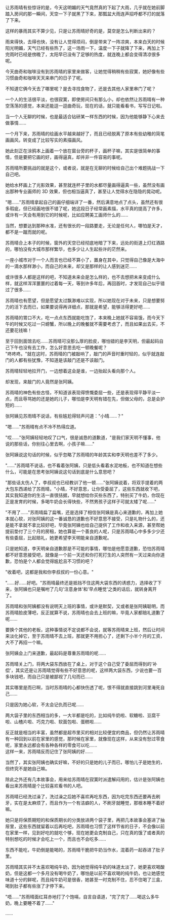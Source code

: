 <link rel="stylesheet" href="../../styles/text.css" />

让苏雨晴有些惊讶的是，今天这明媚的天气竟然真的下起了大雨，几乎就在她前脚踏入房间的那一瞬间，天空一下子就黑了下来，那瓢盆大雨连声招呼都不打的就落了下来。

这样的暴雨其实不算少见，只是让苏雨晴好奇的是，莫空是怎么判断出来的？

雨来得快，去得也快，没有让人觉得烦闷，倒是带来了一阵凉爽，本来白天的时候阳光明媚，天气已经有些热了，这一场雨一下，温度一下子就降了下来，再加上下完雨时已经是傍晚了，太阳早已没有了足够的热度，就连晚上都会变得清凉很多呢。

今天曲奇和咖啡没有到苏雨晴的家里来做客，让她觉得稍稍有些寂寞，她好像有些习惯曲奇和咖啡天天来串门的日子了呢。

不知道它俩今天去了哪里呢？是去寻找食物了，还是去其他人家里串门了呢？

一个人的生活很平淡，也很寂寞，即使房间只有那么小，却也依然让苏雨晴有一种空荡荡的感觉，本来还能逗一逗曲奇玩，现在的话，就只能看看书，写写日记啦。

当一个人无聊的时候，也是最适合钻研某一样东西的时候，因为他能够静下心来去做事情......

一个月下来，苏雨晴的绘画水平越来越好了，而且已经脱离了原本有些幼稚的简笔画画风，转变成了比较写实的素描画风。

她此刻正在涂鸦本上画着一个放在窗台旁的杯子，画杯子嘛，其实是很简单的事情，但是要把它画的好，画得逼真，却并非一件容易的事呢。

苏雨晴所要挑战的就是这个，或者说，就是在无聊的时候给自己出个难题挑战一下自己吧。

她给水杯画上了光影效果，甚至就连杯子里的水都尽量画得逼真一些，虽然没有画出那种专业画师的 3D 效果，但也相当逼真了，甚至让人觉得水在隐隐的晃动呢。

"嗯......"苏雨晴拿起自己的画仔细端详了一番，然后满意地点了点头，虽然还有很多瑕疵，但已经画地很不错了呢，她这段日子经常画素描，水平真的提高了许多，或许有一天会有用到它的时候呢，比如应聘美工画师什么的......

当然，想要达到那种水准，还有很长的一段路要走，无论是任何人，哪怕是天才，都不是一蹴而就的呢。

苏雨晴合上本子的时候，窗外的天空已经彻底地暗了下来，远处的街道上灯红酒路的，哪怕没有大城市那样繁华，也多少让人生起些许的茫然来。

一座小城市对于一个人而言也已经不算小了，置身在其中，只觉得自己像是大海中的一滴水那样渺小，而自己的未来，却又是那样的让人感到迷茫......

或许很多人都是这样的吧，不知道未来会是怎么样的，也不去想把未来变成什么样，就这样浑浑噩噩的过着每一天，等到许多年后，再回首时，才发现自己似乎错过了很多......

苏雨晴也有愿望，但是愿望太过飘渺难以实现，所以她现在对于未来，只是想要努力的活下去而已，如果要说得再详细点，那就是希望，能够活得更好吧......

苏雨晴的胃口不大，吃一点点东西就能吃饱了，本来晚上她就不容易饿，而今天下午的时候又吃过一只螃蟹，所以晚上的晚餐就不需要考虑了，而且如果出去买，不还要花钱嘛！

至于回到面馆去吃......苏雨晴可没那么厚的脸皮，哪怕错的是李天明，但最起码自己下午也没有去工作，怎么好意思去吃一顿晚餐呢？\
"咚咚咚。"就在这时，苏雨晴的门被敲响了，敲门的声音时重时轻的，似乎就连敲门的人都有些犹豫，不知道是该敲门还是不该敲门。

苏雨晴轻轻地拉开门，一边想着这会是谁，一边抬起头看向那个人。

却发现，来敲门的人竟然是张阿姨。

苏雨晴的神色有些古怪，不知道该表现得愤慨委屈一些，还是表现得平静平淡一点，而且辱骂她的还是她的儿子，哪怕是李天明有错在先，但做父母的，总是会护短的......

张阿姨见苏雨晴不说话，有些尴尬得轻声问道："小晴......？"

"嗯......"苏雨晴有点不冷不热得应道。

"哎......"张阿姨轻轻地叹了口气，很是诚恳的道歉道，"是我们家天明不懂事，他说的那些话，你别往心里去啊，小孩子嘛......"

张阿姨说这句话的时候，似乎忽略了苏雨晴的年龄其实和李天明也差不了多少。

"......"苏雨晴不说话，也不看着张阿姨，只是低头看着水泥地板，也不知道在想些什么，可能是在思考张阿姨说这句话到底是什么意思吧？

"那些话太伤人了，李叔叔也已经教训了他一顿......"张阿姨说着，将双手提着的两大包东西递给了苏雨晴，"小晴，不好意思，让你受委屈了，这些东西就收下吧，其实我知道你的生活一直很拮据，早就想给你买些东西了，特别买了牛奶，你现在正是发育的时候，多喝牛奶会长得快些，不然男孩子这样子可就太矮了呢......"

"不用了......"苏雨晴扁了扁嘴，还是选择了相信张阿姨是真心来道歉的，再加上她本就心软，对张阿姨的这一番诚恳的道歉也不好意思不接受，只是礼物什么的，还是能不拿就不拿比较好吧，毕竟张阿姨也给自己提供了工作和收入来源，甚至帮她提前垫付了三个月的房租，她也算是一个善良的人呢，只是苏雨晴心中多多少少还有些委屈，比起赔礼，她更希望李天明能亲自道歉呢。

只是她知道，李天明亲自道歉那是不可能的事情，哪怕是他愿意道歉，恐怕苏雨晴都不好意思接受吧，就像是一个前一天还和你打死打生的人突然有一天过来向你道歉，恐怕是个人都会觉得尴尬且不习惯的吧？

"收着吧，这都是我和你李叔叔的一份心意。"

"......好......好吧。"苏雨晴最终还是抵挡不住这两大袋东西的诱惑力，选择收了下来，张阿姨也只是嘱咐了几句'注意身体'和'早点睡觉'之类的话后，就转身离开了。

苏雨晴和张阿姨都没有说明天上班的事情，或许是默契，又或者是张阿姨聪明，而苏雨晴脸皮薄吧，反正就算不说，苏雨晴也会去上班的嘛，毕竟人家都赔礼道歉了呢......

要换个其他的老板，这种事情说不定说都不会说，就等苏雨晴来上班，然后让时间来淡化掉它，至于苏雨晴不去上班，那就更不用担心了，还剩下小半个月的工资，大不了再招一个嘛。

张阿姨会上门来道歉，最起码是尊重苏雨晴的呢......

苏雨晴关上门，将两大袋东西放在了桌上，对于这个自己受了委屈而得到的'补偿'，其实还是让苏雨晴觉得有些不好意思的呢，这样两大袋东西，少说也要一百多块钱吧，而自己只是被鄙视了几句而已......

其实哪里是而已啊，当时苏雨晴的心都快伤透了呢，恨不得就直接跳到河里淹死自己......

只是因为她心软，不太会记仇而已呢......

两大袋子里的东西相当的多，一大半都是吃的，比如纯牛奶啦、软糖啦、豆腐干啦、山楂片啦、巧克力啦、软面包啦、蛋糕啦......

反正就是相当的丰富，虽然都是超市里买的相对比较便宜的商品，但仍然让苏雨晴有一种回到以前在家里的感觉，那时候在家里，就像现在这样，从来没有愁过零食呢，家里永远都会有各种各样的零食可以吃......\
这样一来，苏雨晴反而记住了张阿姨的好......

当然了，其实张阿姨也确实好嘛，不好的只是她的儿子而已，哪怕儿子是她生的，但终究不是她自己嘛。

除此之外还有几本故事会，用来给苏雨晴在寂寞时派遣解闷用的，估计是张阿姨也看出来苏雨晴是个比较喜欢看书的人吧。

苏雨晴已经洗过澡了，洗过澡之后她不喜欢再吃东西，因为吃完东西还要再去刷牙，实在是太麻烦了，而且作为一个有洁癖的人，不刷牙就睡觉，那根本睡不着好嘛。

她只是将保质期短的和保质期长的分类放进两个袋子里，再把几本故事会塞进了抽屉里，这些东西就留着以后再吃吧，苏雨晴也习惯了这样节省的日子，不会像以前在家里一样，见到好吃的就吃个够，现在她更会克制自己，只在真的饿了或者真的特别想吃的时候才会吃上一个，而且也不会吃多......

东西不能吃，牛奶倒是能喝的，苏雨晴干脆把牛奶当作水，混着药一起吞进了肚子里。

苏雨晴其实并不太喜欢喝纯牛奶，因为她觉得纯牛奶的味道太淡了，她更喜欢喝酸奶，但是这都一个多月没有喝牛奶了，哪怕是以前不喜欢喝的纯牛奶，也让她感觉味道十分的鲜呢，而且纯牛奶可是很香，她甚至一时克制不住，忍不住喝了三盒，喝到肚子都有些涨了才停下来。

"唔......"苏雨晴面红耳赤地打了个饱嗝，自言自语道，"完了完了......喝这么多牛奶，晚上要睡不着了......"

......
